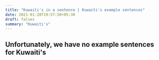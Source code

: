 ```yaml
---
title: "Kuwaiti's in a sentence | Kuwaiti's example sentences"
date: 2021-01-20T19:57:50+05:30
draft: falses
summary: "Kuwaiti's"
---
```

## Unfortunately, we have no example sentences for Kuwaiti's                 
